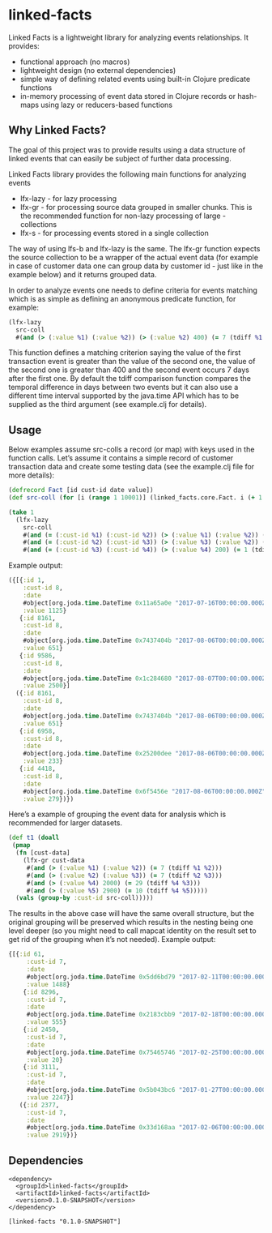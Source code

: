 # linked-facts

Linked Facts is a lightweight library for analyzing events relationships. It provides:
- functional approach (no macros)
- lightweight design (no external dependencies)
- simple way of defining related events using built-in Clojure predicate functions 
- in-memory processing of event data stored in Clojure records or hash-maps using lazy or reducers-based functions

## Why Linked Facts?

The goal of this project was to provide results using a data structure of linked events that can easily be subject of further data processing.

Linked Facts library provides the following main functions for analyzing events
- lfx-lazy - for lazy processing
- lfx-gr - for processing source data grouped in smaller chunks. This is the recommended function for non-lazy processing of large - collections
- lfx-s - for processing events stored in a single collection

The way of using lfs-b and lfx-lazy is the same. The lfx-gr function expects the source collection to be a wrapper of the actual event data (for example in case of customer data one can group data by customer id - just like in the example below) and it returns grouped data.

In order to analyze events one needs to define criteria for events matching which is as simple as defining an anonymous predicate function, for example:

```clojure
(lfx-lazy
  src-coll
  #(and (> (:value %1) (:value %2)) (> (:value %2) 400) (= 7 (tdiff %1 %2)))
```

This function defines a matching criterion saying the value of the first transaction event is greater than the value of the second one, the value of the second one is greater than 400 and  the second event occurs 7 days after the first one. By default the tdiff comparison function compares the temporal difference in days between two events but it can also use a different time interval supported by the java.time API which has to be supplied as the third argument (see example.clj for details).

## Usage

Below examples assume src-colls a record (or map) with keys used in the function calls. Let’s assume it contains a simple record of customer transaction data and create some testing data (see the example.clj file for more details):

```clojure
(defrecord Fact [id cust-id date value])
(def src-coll (for [i (range 1 10001)] (linked_facts.core.Fact. i (+ 1 (rand-int 10)) (f/parse (str "2018-" (+ 1 (rand-int 12)) "-" (+ 1 (rand-int 27)))) (rand-int 3000))))

(take 1
  (lfx-lazy
    src-coll
    #(and (= (:cust-id %1) (:cust-id %2)) (> (:value %1) (:value %2)) (> (:value %1) 400) (= 21 (tdiff %1 %2)))
    #(and (= (:cust-id %2) (:cust-id %3)) (> (:value %3) (:value %2)) (= 1 (tdiff %2 %3)))
    #(and (= (:cust-id %3) (:cust-id %4)) (> (:value %4) 200) (= 1 (tdiff %4 %3)))))
```

Example output:

```clojure
({[{:id 1,
    :cust-id 8,
    :date
    #object[org.joda.time.DateTime 0x11a65a0e "2017-07-16T00:00:00.000Z"],
    :value 1125}
   {:id 8161,
    :cust-id 8,
    :date
    #object[org.joda.time.DateTime 0x7437404b "2017-08-06T00:00:00.000Z"],
    :value 651}
   {:id 9586,
    :cust-id 8,
    :date
    #object[org.joda.time.DateTime 0x1c284680 "2017-08-07T00:00:00.000Z"],
    :value 2500}]
  ({:id 8161,
    :cust-id 8,
    :date
    #object[org.joda.time.DateTime 0x7437404b "2017-08-06T00:00:00.000Z"],
    :value 651}
   {:id 6958,
    :cust-id 8,
    :date
    #object[org.joda.time.DateTime 0x25200dee "2017-08-06T00:00:00.000Z"],
    :value 233}
   {:id 4418,
    :cust-id 8,
    :date
    #object[org.joda.time.DateTime 0x6f5456e "2017-08-06T00:00:00.000Z"],
    :value 279})})
```

Here’s a example of grouping the event data for analysis which is recommended for larger datasets.

```clojure
(def t1 (doall
 (pmap
  (fn [cust-data]
    (lfx-gr cust-data
     #(and (> (:value %1) (:value %2)) (= 7 (tdiff %1 %2)))
     #(and (> (:value %2) (:value %3)) (= 7 (tdiff %2 %3)))
     #(and (> (:value %4) 2000) (= 29 (tdiff %4 %3)))
     #(and (> (:value %5) 2900) (= 10 (tdiff %4 %5)))))
  (vals (group-by :cust-id src-coll)))))
```

The results in the above case will have the same overall structure, but the original grouping will be preserved which results in the nesting being one level deeper (so you might need to call mapcat identity on the result set to get rid of the grouping when it’s not needed). Example output:

```clojure
{[{:id 61,
     :cust-id 7,
     :date
     #object[org.joda.time.DateTime 0x5dd6bd79 "2017-02-11T00:00:00.000Z"],
     :value 1488}
    {:id 8296,
     :cust-id 7,
     :date
     #object[org.joda.time.DateTime 0x2183cbb9 "2017-02-18T00:00:00.000Z"],
     :value 555}
    {:id 2450,
     :cust-id 7,
     :date
     #object[org.joda.time.DateTime 0x75465746 "2017-02-25T00:00:00.000Z"],
     :value 20}
    {:id 3111,
     :cust-id 7,
     :date
     #object[org.joda.time.DateTime 0x5b043bc6 "2017-01-27T00:00:00.000Z"],
     :value 2247}]
   ({:id 2377,
     :cust-id 7,
     :date
     #object[org.joda.time.DateTime 0x33d168aa "2017-02-06T00:00:00.000Z"],
     :value 2919})}
```

## Dependencies

```
<dependency>
  <groupId>linked-facts</groupId>
  <artifactId>linked-facts</artifactId>
  <version>0.1.0-SNAPSHOT</version>
</dependency>
```

```
[linked-facts "0.1.0-SNAPSHOT"]
```
